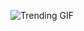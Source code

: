
<!-- GIF_SECTION -->
![Trending GIF](https://media3.giphy.com/media/v1.Y2lkPThiYjIxNzcyczh5cmtmeWZ4emxlOXd3Zzd4eXg2cGd5aDJramRnanpiaG5tYjljbyZlcD12MV9naWZzX3NlYXJjaCZjdD1n/oaDcc0LTCuIAiGYrzn/giphy.gif)
<!-- END_GIF_SECTION -->
